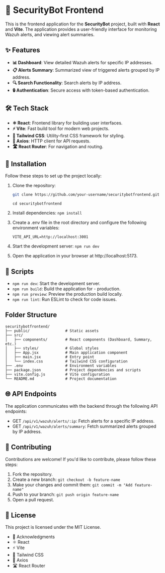 # 🚀 SecurityBot Frontend

This is the frontend application for the **SecurityBot** project, built with **React** and **Vite**. The application provides a user-friendly interface for monitoring Wazuh alerts, and viewing alert summaries.

## ✨ Features

- **📊 Dashboard**: View detailed Wazuh alerts for specific IP addresses.
- **📋 Alerts Summary**: Summarized view of triggered alerts grouped by IP address.
- **🔍 Search Functionality**: Search alerts by IP address.
- **🔒 Authentication**: Secure access with token-based authentication.

## 🛠️ Tech Stack

- **⚛️ React**: Frontend library for building user interfaces.
- **⚡ Vite**: Fast build tool for modern web projects.
- **🎨 Tailwind CSS**: Utility-first CSS framework for styling.
- **📡 Axios**: HTTP client for API requests.
- **🛣️ React Router**: For navigation and routing.

## 🚀 Installation

Follow these steps to set up the project locally:

1. Clone the repository:
   ```bash
   git clone https://github.com/your-username/securitybotfrontend.git
   ```
   `cd securitybotfrontend`
2. Install dependencies:
   `npm install`

3. Create a .env file in the root directory and configure the following environment variables:

   `VITE_API_URL=http://localhost:3001`

4. Start the development server:
   `npm run dev`

5. Open the application in your browser at http://localhost:5173.

## 📜 Scripts
- `npm run dev`: Start the development server.
- `npm run build`: Build the application for - production.
- `npm run preview`: Preview the production build locally.
- `npm run lint`: Run ESLint to check for code issues.

## Folder Structure
```
securitybotfrontend/
├── public/                # Static assets
├── src/
│   ├── components/        # React components (Dashboard, Summary, etc.)
│   ├── styles/            # Global styles
│   ├── App.jsx            # Main application component
│   ├── main.jsx           # Entry point
│   └── index.css          # Tailwind CSS configuration
├── .env                   # Environment variables
├── package.json           # Project dependencies and scripts
├── vite.config.js         # Vite configuration
└── README.md              # Project documentation
```

## 🌐 API Endpoints
The application communicates with the backend through the following API endpoints:

- GET `/api/v1/wazuh/alerts/:ip`: Fetch alerts for a specific IP address.
- GET `/api/v1/wazuh/alerts/summary`: Fetch summarized alerts grouped by IP address.

## 🤝 Contributing
Contributions are welcome! If you'd like to contribute, please follow these steps:

1. Fork the repository.
2. Create a new branch:
`git checkout -b feature-name`
3. Make your changes and commit them:
`git commit -m "Add feature-name"`
4. Push to your branch:
`git push origin feature-name`
5. Open a pull request.

## 📜 License
This project is licensed under the MIT License.

- 🙏 Acknowledgments
- ⚛️ React
- ⚡ Vite
- 🎨 Tailwind CSS
- 📡 Axios
- 🛣️ React Router
